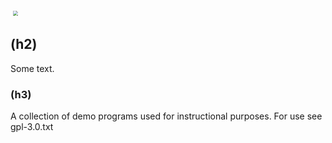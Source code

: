 
<!-- 
    Use img HTML tag instead of markdown. Markdown isn't flexible enough - need to be able to resize images quickly.
    Not sure why the transform is leaving original size bounding box, but can probably fix with CSS. 
-->
<img src="https://img.freepik.com/premium-vector/vector-illustration-hand-drawn-realistic-sketch-pangolin-isolated-white-background_231873-577.jpg" style="transform: scale(0.5)">

## (h2)

Some text.

### (h3)

A collection of demo programs used for instructional purposes. For use see gpl-3.0.txt

